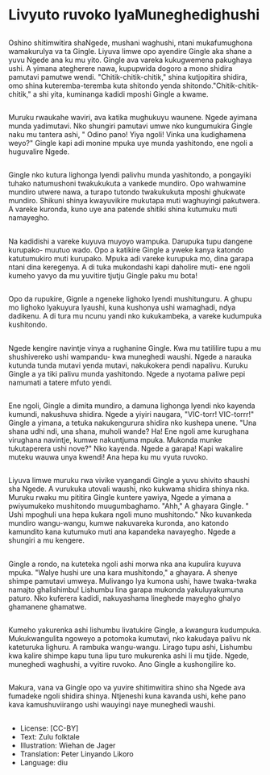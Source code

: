 # Livyuto ruvoko lyaMuneghedighushi

##
Oshino shitimwitira shaNgede, mushani waghushi, ntani mukafumughona wamakurulya va ta Gingle. Liyuva limwe opo ayendire Gingle aka shane a yuvu Ngede ana ku mu yito. Gingle ava vareka kukugwemena pakughaya ushi. A yimana ategherere nawa, kupupwida dogoro a mono shidira pamutavi pamutwe wendi. "Chitik-chitik-chitik," shina kutjopitira shidira, omo shina kuteremba-teremba kuta shitondo yenda shitondo."Chitik-chitik-chitik," a shi yita, kuminanga kadidi mposhi Gingle a kwame.

##
Muruku rwaukahe waviri, ava katika mughukuyu waunene. Ngede ayimana munda yadimutavi. Nko shungiri pamutavi umwe nko kungumukira Gingle naku mu tantera ashi, " Odino pano! Yiya ngoli! Vinka una kudighamena weyo?" Gingle kapi adi monine mpuka uye munda yashitondo, ene ngoli a huguvalire Ngede.

##
Gingle nko kutura lighonga lyendi palivhu munda yashitondo, a pongayiki tuhako natumushoni twakukukuta a vankede mundiro. Opo wahwamine mundiro utwere nawa, a turapo tutondo twakukukuta mposhi ghukwate mundiro. Shikuni shinya kwayuvikire mukutapa muti waghuyingi pakutwera. A vareke kuronda, kuno uye ana patende shitiki shina kutumuku muti namayegho.

##
Na kadidishi a vareke kuyuva muyoyo wampuka. Darupuka tupu dangene kurupako- muutuo wado. Opo a katikire Gingle a yweke kanya katondo katutumukiro muti kurupako. Mpuka adi vareke kurupuka mo, dina garapa ntani dina keregenya. A di tuka mukondashi kapi daholire muti- ene ngoli kumeho yavyo da mu yuvitire tjutju Gingle paku mu bota!

##
Opo da rupukire, Gignle a ngeneke lighoko lyendi mushitunguru. A ghupu mo lighoko lyakuyura lyaushi, kuna kushonya ushi wamaghadi, ndya dadikenu. A di tura mu ncunu yandi nko kukukambeka, a vareke kudumpuka kushitondo.

##
Ngede kengire navintje vinya a rughanine Gingle. Kwa mu tatililire tupu a mu shushivereko ushi wampandu- kwa muneghedi waushi. Ngede a narauka kutunda tunda mutavi yenda mutavi, nakukokera pendi napalivu. Kuruku Gingle a ya tiki palivu munda yashitondo. Ngede a nyotama paliwe pepi namumati a tatere mfuto yendi.

##
Ene ngoli, Gingle a dimita mundiro, a damuna lighonga lyendi nko kayenda kumundi, nakushuva shidira. Ngede a yiyiri naugara, "VIC-torr! VIC-torrr!" Gingle a yimana, a tetuka nakukengurura shidira nko kushepa unene. "Una shana udhi ndi, una shana, muholi wande? Ha! Ene ngoli ame kurughana virughana navintje, kumwe nakuntjuma mpuka. Mukonda munke tukutaperera ushi nove?" Nko kayenda. Ngede a garapa! Kapi wakalire muteku wauwa unya kwendi! Ana hepa ku mu vyuta ruvoko.

##
Liyuva limwe muruku rwa vivike vyangandi Gingle a yuvu shivito shaushi sha Ngede. A vurukuka utovali waushi, nko kukwama shidira shinya nka. Muruku rwaku mu pititira Gingle kuntere yawiya, Ngede a yimana a pwiyumukeko mushitondo muugumbaghamo. "Ahh," A ghayara Gingle. " Ushi mpoghuli una hepa kukara ngoli muno mushitondo." Nko kuvankeda mundiro wangu-wangu, kumwe nakuvareka kuronda, ano katondo kamundito kana kutumuko muti ana kapandeka navayegho. Ngede a shungiri a mu kengere.

##
Gingle a rondo, na kuteteka ngoli ashi morwa nka ana kupulira kuyuva mpuka. "Walye hushi ure una kara mushitondo," a ghayara. A shenye shimpe pamutavi umweya. Mulivango lya kumona ushi, hawe twaka-twaka namajto ghalishimbu! Lishumbu lina garapa mukonda yakuluyakumuna paturo. Nko kuferera kadidi, nakuyashama lineghede mayegho ghalyo ghamanene ghamatwe.

##
Kumeho yakurenka ashi lishumbu livatukire Gingle, a kwangura kudumpuka. Mukukwangulita ngoweyo a potomoka kumutavi, nko kakudaya palivu nk kateturuka lighuru. A rambuka wangu-wangu. Lirago tupu ashi, Lishumbu kwa kalire shimpe kapu tuna lipu turo mukurenka ashi li mu tjide. Ngede, muneghedi waghushi, a vyitire ruvoko. Ano Gingle a kushongilire ko.

##
Makura, vana va Gingle opo va yuvire shitimwitira shino sha Ngede ava fumadeke ngoli shidira shinya. Ntjeneshi kuna kavanda ushi, kehe pano kava kamushuviirango ushi wauyingi naye muneghedi waushi.

##
* License: [CC-BY]
* Text: Zulu folktale
* Illustration: Wiehan de Jager
* Translation: Peter Linyando Likoro
* Language: diu
